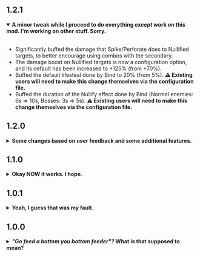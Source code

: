 ## 1.2.1
<details open>
<summary><strong>A minor tweak while I proceed to do everything <em>except</em> work on this mod. I'm working on other stuff. Sorry.</strong></summary>
<br/>
<ul>
<li>Significantly buffed the damage that Spike/Perforate does to Nullified targets, to better encourage using combos with the secondary.</li>
<li>The damage boost on Nullified targets is now a configuration option, and its default has been increased to +125% (from +70%).</li>
<li>Buffed the default lifesteal done by Bind to 20% (from 5%). <strong>⚠ Existing users will need to make this change themselves via the configuration file.</strong></li>
<li>Buffed the duration of the Nullify effect done by Bind (Normal enemies: 6s => 10s, Bosses: 3s => 5s). <strong>⚠ Existing users will need to make this change themselves via the configuration file.</strong></li>
</details>

## 1.2.0
<details>
<summary><strong>Some changes based on user feedback and some additional features.</strong></summary>
<ul>
<li>Added <a href="https://thunderstore.io/package/Rune580/Risk_Of_Options/">Risk Of Options</a> as a dependency.</li>
<li>The camera offset can now be configured. <strong>You can control this in real time with Risk of Options in-game.</strong></li>
<li>The character now becomes slightly transparent in combat. You can configure the transparency in and out of combat in the mod's configs. <strong>You can control this in real time with Risk of Options in-game.</strong></li>
<li>The default camera position is no longer set up like a shoulder camera.</li>
<li>Added <a href="https://thunderstore.io/package/Xan/NoSelfPing/">NoSelfPing</a> as a dependency to resolve the issue with being unable to ping things. It's part of why I actually made NoSelfPing in the first place.</li>
<li>Increased the hitscan angle and the maximum distance of Bind to make hits feel much more consistent and work from a longer range.</li>
<li>Bind now saps health from the target. The amount has been added to the mod's configuration. Its default value is 5%.</li>
<li>Bind now has a configurable duration for its application of Nullify. There is a separate configuration for bosses to balance it against bosses.</li>
<li>Fury now replaces Spike with a new sub-skill called "Perforate" that makes you fire much faster, but with less projectiles per burst. The net damage per second is much higher, and it becomes easier to deal with swarms. Spray and pray.</li>
<li>Some settings have had their defaults changed. It is recommended that you review your settings if you want to try the new defaults.</li>
</ul>
</details>

## 1.1.0
<details>
<summary><strong>Okay NOW it works. I hope.</strong></summary>
<ul>
<li>Fixed a few foolish bugs that could completely brick visual effects.</li>
<li>Fixed an error causing the Jailer to be unusable (stuck, could not activate skills) on remote clients in multiplayer environments.</li>
<li>Fixed a few bugs relating to missing networking components on objects that needed them.</li>
<li>Changed stats to be more appropriate.</li>
</ul>
</details>

## 1.0.1
<details>
<summary><strong>Yeah, I guess that was my fault.</strong></summary>
<ul>
<li>Fixed a reflection exception preventing the mod from loading on some clients.</li>
</ul>
</details>

## 1.0.0
<details>
<summary><strong><em>"Go feed a bottom you bottom feeder"?</em> What is that supposed to mean?</strong></summary>
<ul>
<li>ourple lober gaming</li>
</ul>
</details>
